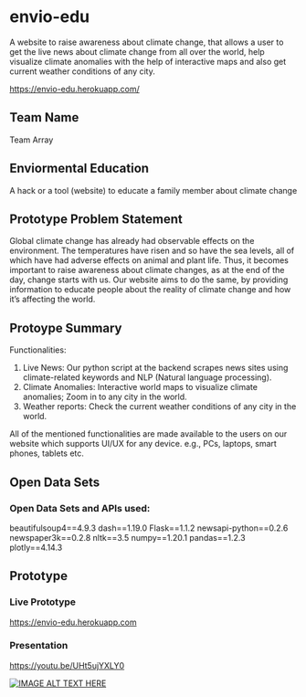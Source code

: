 # envio-edu
A website to raise awareness about climate change, that allows a user to get the live news about climate change from all over the world, help visualize climate anomalies with the help of interactive maps and also get current weather conditions of any city.

https://envio-edu.herokuapp.com/


## Team Name
Team Array 



## Enviormental Education
A hack or a tool (website) to educate a family member about climate change



## Prototype Problem Statement
Global climate change has already had observable effects on the environment. The temperatures have risen and so have the sea levels, all of which have had adverse effects on animal and plant life. 
Thus, it becomes important to raise awareness about climate changes, as at the end of the day, change starts with us.
Our website aims to do the same, by providing information to educate people about the reality of climate change and how it’s affecting the world.




## Protoype Summary
Functionalities:
1. Live News: Our python script at the backend scrapes news sites using climate-related keywords and NLP (Natural language processing).
2. Climate Anomalies: Interactive world maps to visualize climate anomalies; Zoom in to any city in the world.
3. Weather reports: Check the current weather conditions of any city in the world. 

All of the mentioned functionalities are made available to the users on our website which supports UI/UX for any device. e.g., PCs, laptops, smart phones, tablets etc.


## Open Data Sets

### Open Data Sets and APIs used:

beautifulsoup4==4.9.3
dash==1.19.0
Flask==1.1.2
newsapi-python==0.2.6
newspaper3k==0.2.8
nltk==3.5
numpy==1.20.1
pandas==1.2.3
plotly==4.14.3


## Prototype

### Live Prototype
https://envio-edu.herokuapp.com


### Presentation
https://youtu.be/UHt5ujYXLY0

[![IMAGE ALT TEXT HERE](https://i.ytimg.com/an_webp/UHt5ujYXLY0/mqdefault_6s.webp?du=3000&sqp=CMr2t4IG&rs=AOn4CLAXcnVJ59qedGBb6TshyQY4-5ZirQ)](https://youtu.be/UHt5ujYXLY0)



